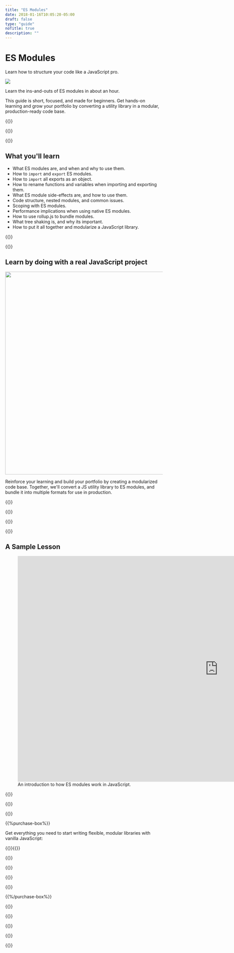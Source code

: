 ```yaml
---
title: "ES Modules"
date: 2018-01-16T10:05:20-05:00
draft: false
type: "guide"
noTitle: true
description: ""
---
```


<h1 class="no-padding-top no-margin-bottom h5 text-sans">ES Modules</h1>
<p><span class="text-xlarge text-serif">Learn how to structure your code like a JavaScript pro.</span></p>

<img class="img-center img-hero" src="/img/guides/es-modules.png">

<span class="text-large">Learn the ins-and-outs of ES modules in about an hour.</span>

This guide is short, focused, and made for beginners. Get hands-on learning and grow your portfolio by converting a utility library in a modular, production-ready code base.

{{<cta for="guide">}}

<div class="padding-bottom-small">{{<pricing-link>}}</div>

{{<guide-used-by>}}

## What you'll learn

- What ES modules are, and when and why to use them.
- How to `import` and `export` ES modules.
- How to `import` all exports as an object.
- How to rename functions and variables when importing and exporting them.
- What ES module side-effects are, and how to use them.
- Code structure, nested modules, and common issues.
- Scoping with ES modules.
- Performance implications when using native ES modules.
- How to use rollup.js to bundle modules.
- What tree shaking is, and why its important.
- How to put it all together and modularize a JavaScript library.

{{<guide-formats>}}

{{<testimonial-group group="learn">}}

## Learn by doing with a real JavaScript project

<p class="no-margin-bottom"><img src="/img/projects/es-modules.png" alt="" width="1080" height="647" class="no-margin-bottom img-center"></p>

Reinforce your learning and build your portfolio by creating a modularized code base. Together, we'll convert a JS utility library to ES modules, and bundle it into multiple formats for use in production.

{{<bonuses>}}

{{<pricing-link>}}

{{<testimonial-group group="slack">}}

{{<guide-skills>}}

## A Sample Lesson

<figure>
	<div class="fluid-vids no-margin-bottom"><iframe src="https://player.vimeo.com/video/536543823?badge=0&amp;autopause=0&amp;player_id=0&amp;app_id=58479" width="1280" height="720" frameborder="0" allow="autoplay; fullscreen; picture-in-picture" allowfullscreen></iframe></div>
	<figcaption>An introduction to how ES modules work in JavaScript.</figcaption>
</figure>

{{<sample>}}

{{<guide-money-back>}}

{{<guide-about-me>}}

{{%purchase-box%}}

Get everything you need to start writing flexible, modular libraries with vanilla JavaScript:

{{<purchase-summary>}}{{</purchase-summary>}}

{{<cta for="guide-buy">}}

{{<purchase-link product="esModules">}}

{{<purchase-upsell upsell="advanced">}}

{{<sales-numbers>}}

{{%/purchase-box%}}

{{<testimonial-group group="purchase">}}

{{<guide-faq>}}

{{<pricing-link>}}

{{<testimonial-group group="faq">}}

{{<not-ready-yet>}}